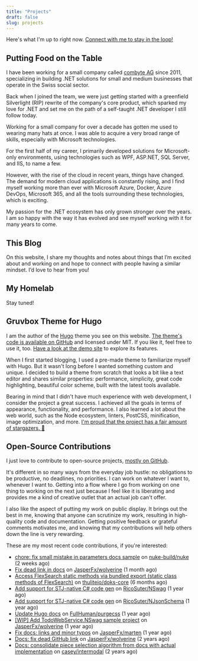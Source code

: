 ```yaml
---
title: "Projects"
draft: false
slug: projects
---
```


Here's what I'm up to right now.
[Connect with me to stay in the loop!](/about#get-in-touch)

## Putting Food on the Table

I have been working for a small company called [combyte AG](https://combyte.ch)
since 2011, specializing in building .NET solutions for small and medium
businesses that operate in the Swiss social sector.

Back when I joined the team, we were just getting started with a greenfield
Silverlight (RIP) rewrite of the company's core product, which sparked my love
for .NET and set me on the path of a self-taught .NET developer I still follow
today.

Working for a small company for over a decade has gotten me used to wearing many
hats at once. I was able to acquire a very broad range of skills, especially
with Microsoft technologies.

For the first half of my career, I primarily developed solutions for
Microsoft-only environments, using technologies such as WPF, ASP.NET, SQL
Server, and IIS, to name a few.

However, with the rise of the cloud in recent years, things have changed. The
demand for modern cloud applications is constantly rising, and I find myself
working more than ever with Microsoft Azure, Docker, Azure DevOps, Microsoft
365, and all the tools surrounding these technologies, which is exciting.

My passion for the .NET ecosystem has only grown stronger over the years. I am
so happy with the way it has evolved and see myself working with it for many
years to come.

## This Blog

On this website, I share my thoughts and notes about things that I’m excited
about and working on and hope to connect with people having a similar mindset.
I’d love to hear from you!

## My Homelab

Stay tuned!

## Gruvbox Theme for Hugo

I am the author of the [Hugo](https://gohugo.io) theme you see on this website.
[The theme's code is available on GitHub](https://github.com/schnerring/hugo-theme-gruvbox)
and licensed under MIT. If you like it, feel free to use it, too.
[Have a look at the demo site](https://hugo-theme-gruvbox.schnerring.net) to
explore its features.

When I first started blogging, I used a pre-made theme to familiarize myself
with Hugo. But it wasn't long before I wanted something custom and unique. I
decided to build a theme from scratch that looks a bit like a text editor and
shares similar properties: performance, simplicity, great code highlighting,
beautiful color scheme, built with the latest tools available.

Bearing in mind that I didn't have much experience with web development, I
consider the project a great success. I achieved all the goals in terms of
appearance, functionality, and performance. I also learned a lot about the web
world, such as the Node ecosystem, linters, PostCSS, minification, image
optimization, and more.
[I'm proud that the project has a fair amount of stargazers. 🤩](https://github.com/schnerring/hugo-theme-gruvbox/stargazers)

## Open-Source Contributions

I just love to contribute to open-source projects,
[mostly on GitHub](https://github.com/schnerring/).

It's different in so many ways from the everyday job hustle: no obligations to
be productive, no deadlines, no priorities. I can work on whatever I want to,
whenever I want to. Getting into a flow where I go from working on one thing to
working on the next just because I feel like it is liberating and provides me a
kind of creative outlet that an actual job can't offer.

I also like the aspect of putting my work on public display. It brings out the
best in me, knowing that anyone can scrutinize my work, resulting in
high-quality code and documentation. Getting positive feedback or grateful
comments motivates me, and knowing that my contributions will help others down
the line is very rewarding.

These are my most recent code contributions, if you're interested:





- [chore: fix small mistake in parameters docs sample](https://github.com/nuke-build/nuke/pull/1528) on [nuke-build/nuke](https://github.com/nuke-build/nuke) (2 weeks ago)
- [Fix dead link in docs](https://github.com/JasperFx/wolverine/pull/1274) on [JasperFx/wolverine](https://github.com/JasperFx/wolverine) (1 month ago)
- [Access FlexSearch static methods via bundled export (static class methods of FlexSearch)](https://github.com/thuliteio/doks-core/pull/105) on [thuliteio/doks-core](https://github.com/thuliteio/doks-core) (6 months ago)
- [Add support for STJ-native C# code gen](https://github.com/RicoSuter/NSwag/pull/4782) on [RicoSuter/NSwag](https://github.com/RicoSuter/NSwag) (1 year ago)
- [Add support for STJ-native C# code gen](https://github.com/RicoSuter/NJsonSchema/pull/1675) on [RicoSuter/NJsonSchema](https://github.com/RicoSuter/NJsonSchema) (1 year ago)
- [Update Hugo docs](https://github.com/FullHuman/purgecss/pull/1216) on [FullHuman/purgecss](https://github.com/FullHuman/purgecss) (1 year ago)
- [[WIP] Add TodoWebService.NSwag sample project](https://github.com/JasperFx/wolverine/pull/684) on [JasperFx/wolverine](https://github.com/JasperFx/wolverine) (1 year ago)
- [Fix docs: links and minor typos](https://github.com/JasperFx/marten/pull/2869) on [JasperFx/marten](https://github.com/JasperFx/marten) (1 year ago)
- [Docs: fix dead GitHub link](https://github.com/JasperFx/wolverine/pull/530) on [JasperFx/wolverine](https://github.com/JasperFx/wolverine) (2 years ago)
- [Docs: consolidate piece selection algorithm from docs with actual implementation](https://github.com/casey/intermodal/pull/524) on [casey/intermodal](https://github.com/casey/intermodal) (2 years ago)



